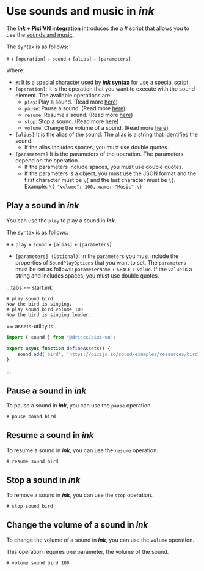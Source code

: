 # Use sounds and music in *ink*

The ***ink* + Pixi’VN integration** introduces the a # script that allows you to use the [sounds and music](/start/sound.md).

The syntax is as follows:

`#` + `[operation]` + `sound` + `[alias]` + `[parameters]`

Where:

* `#`: It is a special character used by ***ink* syntax** for use a special script.
* `[operation]`: It is the operation that you want to execute with the sound element. The available operations are:
  * `play`: Play a sound. (Read more [here](#play-a-sound-in-ink))
  * `pause`: Pause a sound. (Read more [here](#pause-a-sound-in-ink))
  * `resume`: Resume a sound. (Read more [here](#resume-a-sound-in-ink))
  * `stop`: Stop a sound. (Read more [here](#stop-a-sound-in-ink))
  * `volume`: Change the volume of a sound. (Read more [here](#change-the-volume-of-a-sound-in-ink))
* `[alias]` It is the alias of the sound. The alias is a string that identifies the sound.
  * If the alias includes spaces, you must use double quotes.
* `[parameters]` It is the parameters of the operation. The parameters depend on the operation.
  * If the parameters include spaces, you must use double quotes.
  * If the parameters is a object, you must use the JSON format and the first character must be `\{` and the last character must be `\}`. Example: `\{ "volume": 100, name: "Music" \}`

## Play a sound in *ink*

You can use the `play` to play a sound in ***ink***.

The syntax is as follows:

`#` + `play` + `sound` + `[alias]` + `[parameters]`

* `[parameters] (Optional)`: In the `parameters` you must include the properties of `SoundPlayOptions` that you want to set. The `parameters` must be set as follows: `parameterName` + `SPACE` + `value`. If the `value` is a string and includes spaces, you must use double quotes.

:::tabs
== start.ink

```ink
# play sound bird
Now the bird is singing.
# play sound bird volume 100
Now the bird is singing louder.
```

== assets-utility.ts

```ts
import { sound } from "@drincs/pixi-vn";

export async function defineAssets() {
    sound.add('bird', 'https://pixijs.io/sound/examples/resources/bird.mp3');
}
```

:::

## Pause a sound in *ink*

To pause a sound in ***ink***, you can use the `pause` operation.

```ink
# pause sound bird
```

## Resume a sound in *ink*

To resume a sound in ***ink***, you can use the `resume` operation.

```ink
# resume sound bird
```

## Stop a sound in *ink*

To remove a sound in ***ink***, you can use the `stop` operation.

```ink
# stop sound bird
```

## Change the volume of a sound in *ink*

To change the volume of a sound in ***ink***, you can use the `volume` operation.

This operation requires one parameter, the volume of the sound.

```ink
# volume sound bird 100
```
